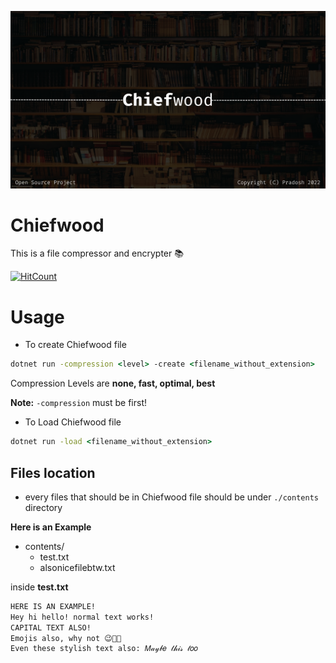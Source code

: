 ![Banner](https://raw.githubusercontent.com/pradosh-arduino/Chiefwood/master/res/Chiefwood.png)

# Chiefwood
  This is a file compressor and encrypter 📚

  [![HitCount](https://hits.dwyl.com/pradosh-arduino/Chiefwood.svg?style=flat-square&show=unique)](http://hits.dwyl.com/pradosh-arduino/Chiefwood)

# Usage
  - To create Chiefwood file
  ```cmd
  dotnet run -compression <level> -create <filename_without_extension>
  ```
  Compression Levels are **none, fast, optimal, best**

  **Note:** `-compression` must be first!

  - To Load Chiefwood file
  ```cmd
  dotnet run -load <filename_without_extension>
  ```
  

## Files location
  - every files that should be in Chiefwood file should be under `./contents` directory

  **Here is an Example**

  - contents/
    - test.txt
    - alsonicefilebtw.txt
    
  inside **test.txt**
  ```txt
  HERE IS AN EXAMPLE!
  Hey hi hello! normal text works!
  CAPITAL TEXT ALSO!
  Emojis also, why not 😉🧪🍕
  Even these stylish text also: 𝑀𝒶𝓎𝒷𝑒 𝓉𝒽𝒾𝓈 𝓉𝑜𝑜
  ```
